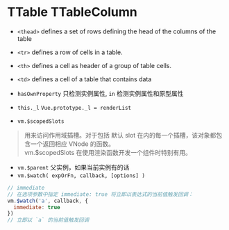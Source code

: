 # TTable TTableColumn

- `<thead>` defines a set of rows defining the head of the columns of the table
- `<tr>` defines a row of cells in a table.
- `<th>` defines a cell as header of a group of table cells.
- `<td>` defines a cell of a table that contains data
- `hasOwnProperty` 只检测实例属性, `in` 检测实例属性和原型属性
- `this._l` `Vue.prototype._l = renderList`

- `vm.$scopedSlots`
> 用来访问作用域插槽。对于包括 默认 slot 在内的每一个插槽，该对象都包含一个返回相应 VNode 的函数。    
> vm.$scopedSlots 在使用渲染函数开发一个组件时特别有用。
- `vm.$parent` 父实例，如果当前实例有的话
- `vm.$watch( expOrFn, callback, [options] )`
```js
// immediate
// 在选项参数中指定 immediate: true 将立即以表达式的当前值触发回调：
vm.$watch('a', callback, {
  immediate: true
})
// 立即以 `a` 的当前值触发回调

```

